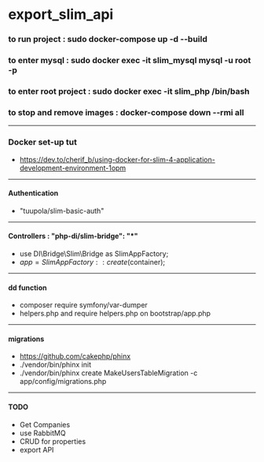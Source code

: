 # export_slim_api

### to run project : sudo docker-compose up -d --build
### to enter mysql : sudo docker exec -it slim_mysql mysql -u root -p
### to enter root project : sudo docker exec -it slim_php /bin/bash
### to stop and remove images : docker-compose down --rmi all

------------------------------------------------
### Docker set-up tut
-  https://dev.to/cherif_b/using-docker-for-slim-4-application-development-environment-1opm
------------------------------------------------
#### Authentication
- "tuupola/slim-basic-auth"
------------------------------------------------
#### Controllers :   "php-di/slim-bridge": "*"
- use DI\Bridge\Slim\Bridge as SlimAppFactory;
- $app = SlimAppFactory::create($container);
------------------------------------------------
#### dd function
- composer require symfony/var-dumper
- helpers.php and require helpers.php on bootstrap/app.php
------------------------------------------------
#### migrations
- https://github.com/cakephp/phinx
- ./vendor/bin/phinx init
- ./vendor/bin/phinx create MakeUsersTableMigration -c app/config/migrations.php


------------------------------------------------
#### TODO
- Get Companies
- use RabbitMQ 
- CRUD for properties
- export API